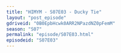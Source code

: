 ```yaml
---
title: "HIMYM - S07E03 - Ducky Tie"
layout: "post_episode"
gdriveid: "0B0EpbHcwk0ARR2NPazdNZ0pFemM"
season: "S07"
permalink: "episode/S07E03.html"
episodeid: "S07E03"
---
```

